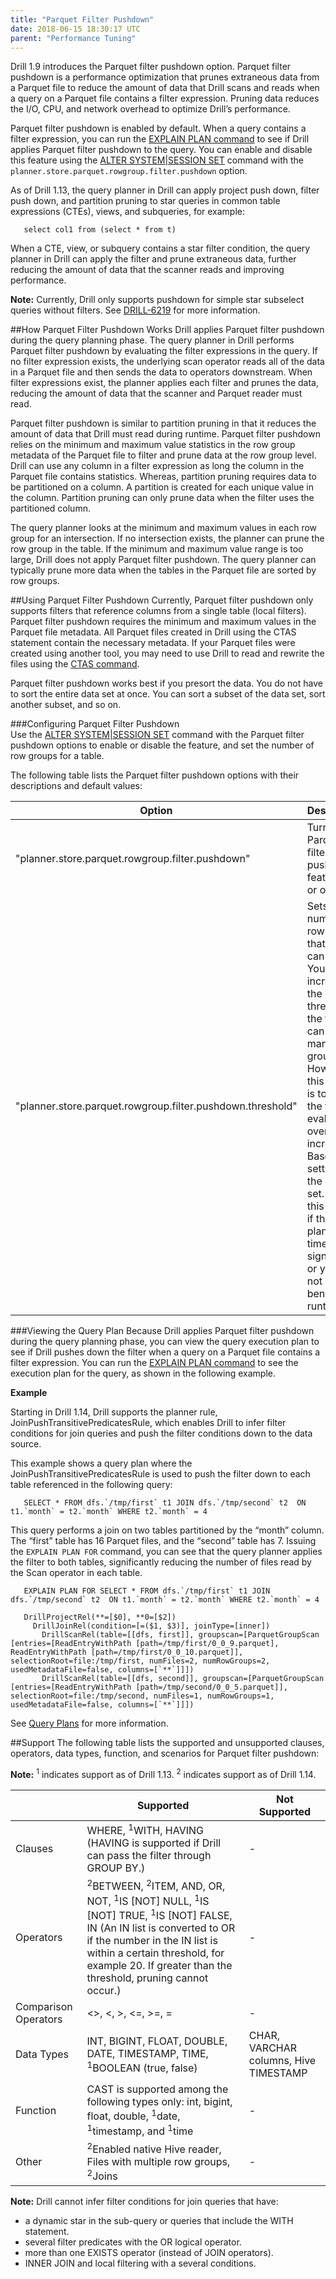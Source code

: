 ```yaml
---
title: "Parquet Filter Pushdown"
date: 2018-06-15 18:30:17 UTC
parent: "Performance Tuning"
---
```


Drill 1.9 introduces the Parquet filter pushdown option. Parquet filter pushdown is a performance optimization that prunes extraneous data from a Parquet file to reduce the amount of data that Drill scans and reads when a query on a Parquet file contains a filter expression. Pruning data reduces the I/O, CPU, and network overhead to optimize Drill’s performance.
 
Parquet filter pushdown is enabled by default. When a query contains a filter expression, you can run the [EXPLAIN PLAN command]({{site.baseurl}}/docs/explain-commands/) to see if Drill applies Parquet filter pushdown to the query. You can enable and disable this feature using the [ALTER SYSTEM|SESSION SET]({{site.baseurl}}/docs/alter-system/) command with the `planner.store.parquet.rowgroup.filter.pushdown` option.  

As of Drill 1.13, the query planner in Drill can apply project push down, filter push down, and partition pruning to star queries in common table expressions (CTEs), views, and subqueries, for example:  
  
       select col1 from (select * from t)  

When a CTE, view, or subquery contains a star filter condition, the query planner in Drill can apply the filter and prune extraneous data, further reducing the amount of data that the scanner reads and improving performance. 
 
**Note:** Currently, Drill only supports pushdown for simple star subselect queries without filters. See [DRILL-6219](https://www.google.com/url?q=https://issues.apache.org/jira/browse/DRILL-6219&sa=D&ust=1522084453671000&usg=AFQjCNFXp-nWMRXzM466BSRFlV3F63_ZYA) for more information.  

##How Parquet Filter Pushdown Works
Drill applies Parquet filter pushdown during the query planning phase. The query planner in Drill performs Parquet filter pushdown by evaluating the filter expressions in the query. If no filter expression exists, the underlying scan operator reads all of the data in a Parquet file and then sends the data to operators downstream. When filter expressions exist, the planner applies each filter and prunes the data, reducing the amount of data that the scanner and Parquet reader must read.
 
Parquet filter pushdown is similar to partition pruning in that it reduces the amount of data that Drill must read during runtime. Parquet filter pushdown relies on the minimum and maximum value statistics in the row group metadata of the Parquet file to filter and prune data at the row group level. Drill can use any column in a filter expression as long the column in the Parquet file contains statistics. Whereas, partition pruning requires data to be partitioned on a column. A partition is created for each unique value in the column. Partition pruning can only prune data when the filter uses the partitioned column.  
 
The query planner looks at the minimum and maximum values in each row group for an intersection. If no intersection exists, the planner can prune the row group in the table. If the minimum and maximum value range is too large, Drill does not apply Parquet filter pushdown. The query planner can typically prune more data when the tables in the Parquet file are sorted by row groups.  

##Using Parquet Filter Pushdown
Currently, Parquet filter pushdown only supports filters that reference columns from a single table (local filters). Parquet filter pushdown requires the minimum and maximum values in the Parquet file metadata. All Parquet files created in Drill using the CTAS statement contain the necessary metadata. If your Parquet files were created using another tool, you may need to use Drill to read and rewrite the files using the [CTAS command]({{site.baseurl}}/docs/create-table-as-ctas/).
 
Parquet filter pushdown works best if you presort the data. You do not have to sort the entire data set at once. You can sort a subset of the data set, sort another subset, and so on. 

###Configuring Parquet Filter Pushdown  
Use the [ALTER SYSTEM|SESSION SET]({{site.baseurl}}/docs/alter-system/) command with the Parquet filter pushdown options to enable or disable the feature, and set the number of row groups for a table.  

The following table lists the Parquet filter pushdown options with their descriptions and default values:  

|       Option                                               | Description                                                                                                                                                                                                                                                                                                                                                | Default   |
|------------------------------------------------------------|------------------------------------------------------------------------------------------------------------------------------------------------------------------------------------------------------------------------------------------------------------------------------------------------------------------------------------------------------------|-----------|
| "planner.store.parquet.rowgroup.filter.pushdown"           | Turns the Parquet filter pushdown feature on or   off.                                                                                                                                                                                                                                                                                                     | TRUE      |
| "planner.store.parquet.rowgroup.filter.pushdown.threshold" | Sets the number of row groups that a table can   have. You can increase the threshold if the filter can prune many row groups.   However, if this setting is too high, the filter evaluation overhead   increases. Base this setting on the data set. Reduce this setting if the   planning time is significant, or you do not see any benefit at runtime. | 10,000    |  

###Viewing the Query Plan
Because Drill applies Parquet filter pushdown during the query planning phase, you can view the query execution plan to see if Drill pushes down the filter when a query on a Parquet file contains a filter expression. You can run the [EXPLAIN PLAN command]({{site.baseurl}}/docs/explain/) to see the execution plan for the query, as shown in the following example.

**Example**  

Starting in Drill 1.14, Drill supports the planner rule, JoinPushTransitivePredicatesRule, which enables Drill to infer filter conditions for join queries and push the filter conditions down to the data source. 

This example shows a query plan where the JoinPushTransitivePredicatesRule is used to push the filter down to each table referenced in the following query:  

       SELECT * FROM dfs.`/tmp/first` t1 JOIN dfs.`/tmp/second` t2  ON t1.`month` = t2.`month` WHERE t2.`month` = 4  

This query performs a join on two tables partitioned by the “month” column. The “first” table has 16 Parquet files, and the “second” table has 7. Issuing the `EXPLAIN PLAN FOR` command, you can see that the query planner applies the filter to both tables, significantly reducing the number of files read by the Scan operator in each table.  

       EXPLAIN PLAN FOR SELECT * FROM dfs.`/tmp/first` t1 JOIN dfs.`/tmp/second` t2  ON t1.`month` = t2.`month` WHERE t2.`month` = 4  
       
       DrillProjectRel(**=[$0], **0=[$2])
         DrillJoinRel(condition=[=($1, $3)], joinType=[inner])
           DrillScanRel(table=[[dfs, first]], groupscan=[ParquetGroupScan [entries=[ReadEntryWithPath [path=/tmp/first/0_0_9.parquet], ReadEntryWithPath [path=/tmp/first/0_0_10.parquet]], selectionRoot=file:/tmp/first, numFiles=2, numRowGroups=2, usedMetadataFile=false, columns=[`**`]]])
           DrillScanRel(table=[[dfs, second]], groupscan=[ParquetGroupScan [entries=[ReadEntryWithPath [path=/tmp/second/0_0_5.parquet]], selectionRoot=file:/tmp/second, numFiles=1, numRowGroups=1, usedMetadataFile=false, columns=[`**`]]])

 See [Query Plans]({{site.baseurl}}/docs/query-plans/) for more information. 

##Support 
The following table lists the supported and unsupported clauses, operators, data types, function, and scenarios for Parquet filter pushdown:  

**Note:** <sup>1</sup> indicates support as of Drill 1.13. <sup>2</sup> indicates support as of Drill 1.14.  

|                      | Supported                                                                                                                                                                                                                                                     | Not Supported                           |
|----------------------|---------------------------------------------------------------------------------------------------------------------------------------------------------------------------------------------------------------------------------------------------------------|-----------------------------------------|
| Clauses              | WHERE,   <sup>1</sup>WITH, HAVING (HAVING is supported if Drill can pass the filter through GROUP   BY.)                                                                                                                                                                 | -                                       |
| Operators            | <sup>2</sup>BETWEEN,   <sup>2</sup>ITEM, AND, OR, NOT, <sup>1</sup>IS [NOT] NULL, <sup>1</sup>IS [NOT] TRUE, <sup>1</sup>IS [NOT] FALSE, IN (An   IN list is converted to OR if the number in the IN list is within a certain   threshold, for example 20. If greater than the threshold, pruning cannot   occur.) | -                                       |
| Comparison Operators | <>,   <, >, <=, >=, =                                                                                                                                                                                                                                         | -                                       |
| Data Types           | INT,   BIGINT, FLOAT, DOUBLE, DATE, TIMESTAMP, TIME, <sup>1</sup>BOOLEAN (true, false)                                                                                                                                                                                   | CHAR,   VARCHAR columns, Hive TIMESTAMP |
| Function             | CAST   is supported among the following types only: int, bigint, float, double,   <sup>1</sup>date, <sup>1</sup>timestamp, and <sup>1</sup>time                                                                                                                                                | -                                       |
| Other                | <sup>2</sup>Enabled   native Hive reader, Files with multiple row groups, <sup>2</sup>Joins                                                                                                                                                                                       | -                                       |

**Note:** Drill cannot infer filter conditions for join queries that have: 

- a dynamic star in the sub-query or queries that include the WITH statement.  
- several filter predicates with the OR logical operator.  
- more than one EXISTS operator (instead of JOIN operators).  
- INNER JOIN and local filtering with a several conditions.      
